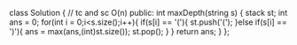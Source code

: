 class Solution { // tc and sc  O(n)
public:
int maxDepth(string s) {
stack<char> st;
int ans = 0;
for(int i = 0;i<s.size();i++){
if(s[i] == '('){
st.push('(');
}else if(s[i] == ')'){
ans = max(ans,(int)st.size());
st.pop();
}
}
return ans;
}
};